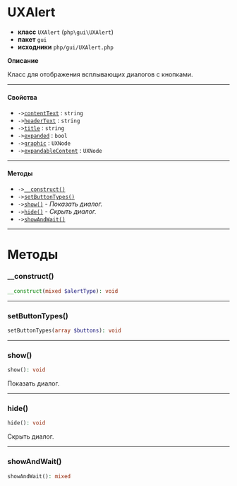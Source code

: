 # UXAlert

- **класс** `UXAlert` (`php\gui\UXAlert`)
- **пакет** `gui`
- **исходники** `php/gui/UXAlert.php`

**Описание**

Класс для отображения всплывающих диалогов с кнопками.

---

#### Свойства

- `->`[`contentText`](#prop-contenttext) : `string`
- `->`[`headerText`](#prop-headertext) : `string`
- `->`[`title`](#prop-title) : `string`
- `->`[`expanded`](#prop-expanded) : `bool`
- `->`[`graphic`](#prop-graphic) : `UXNode`
- `->`[`expandableContent`](#prop-expandablecontent) : `UXNode`

---

#### Методы

- `->`[`__construct()`](#method-__construct)
- `->`[`setButtonTypes()`](#method-setbuttontypes)
- `->`[`show()`](#method-show) - _Показать диалог._
- `->`[`hide()`](#method-hide) - _Скрыть диалог._
- `->`[`showAndWait()`](#method-showandwait)

---
# Методы

<a name="method-__construct"></a>

### __construct()
```php
__construct(mixed $alertType): void
```

---

<a name="method-setbuttontypes"></a>

### setButtonTypes()
```php
setButtonTypes(array $buttons): void
```

---

<a name="method-show"></a>

### show()
```php
show(): void
```
Показать диалог.

---

<a name="method-hide"></a>

### hide()
```php
hide(): void
```
Скрыть диалог.

---

<a name="method-showandwait"></a>

### showAndWait()
```php
showAndWait(): mixed
```